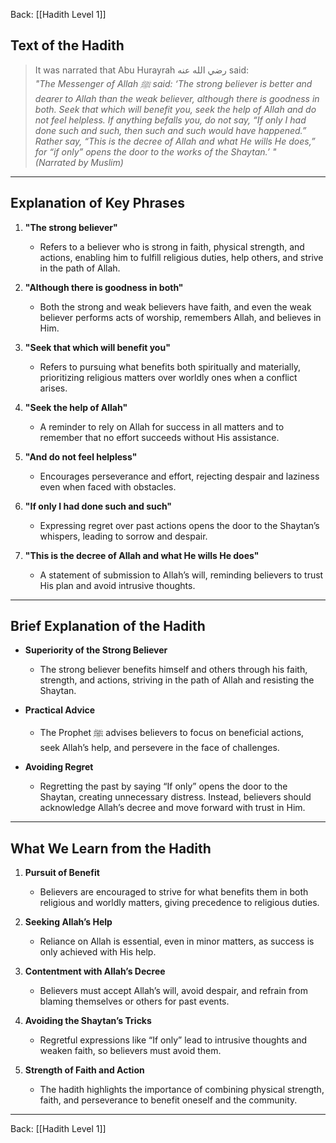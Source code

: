 Back: [[Hadith Level 1]]

## Text of the Hadith
> It was narrated that Abu Hurayrah رضي الله عنه said:  
> *"The Messenger of Allah ﷺ said: ‘The strong believer is better and dearer to Allah than the weak believer, although there is goodness in both. Seek that which will benefit you, seek the help of Allah and do not feel helpless. If anything befalls you, do not say, “If only I had done such and such, then such and such would have happened.” Rather say, “This is the decree of Allah and what He wills He does,” for “if only” opens the door to the works of the Shaytan.’ "*  
> *(Narrated by Muslim)*  

---

## Explanation of Key Phrases
1. **"The strong believer"**  
   - Refers to a believer who is strong in faith, physical strength, and actions, enabling him to fulfill religious duties, help others, and strive in the path of Allah.  

2. **"Although there is goodness in both"**  
   - Both the strong and weak believers have faith, and even the weak believer performs acts of worship, remembers Allah, and believes in Him.  

3. **"Seek that which will benefit you"**  
   - Refers to pursuing what benefits both spiritually and materially, prioritizing religious matters over worldly ones when a conflict arises.  

4. **"Seek the help of Allah"**  
   - A reminder to rely on Allah for success in all matters and to remember that no effort succeeds without His assistance.  

5. **"And do not feel helpless"**  
   - Encourages perseverance and effort, rejecting despair and laziness even when faced with obstacles.  

6. **"If only I had done such and such"**  
   - Expressing regret over past actions opens the door to the Shaytan’s whispers, leading to sorrow and despair.  

7. **"This is the decree of Allah and what He wills He does"**  
   - A statement of submission to Allah’s will, reminding believers to trust His plan and avoid intrusive thoughts.  

---

## Brief Explanation of the Hadith
- **Superiority of the Strong Believer**  
  - The strong believer benefits himself and others through his faith, strength, and actions, striving in the path of Allah and resisting the Shaytan.  

- **Practical Advice**  
  - The Prophet ﷺ advises believers to focus on beneficial actions, seek Allah’s help, and persevere in the face of challenges.  

- **Avoiding Regret**  
  - Regretting the past by saying “If only” opens the door to the Shaytan, creating unnecessary distress. Instead, believers should acknowledge Allah’s decree and move forward with trust in Him.  

---

## What We Learn from the Hadith
1. **Pursuit of Benefit**  
   - Believers are encouraged to strive for what benefits them in both religious and worldly matters, giving precedence to religious duties.  

2. **Seeking Allah’s Help**  
   - Reliance on Allah is essential, even in minor matters, as success is only achieved with His help.  

3. **Contentment with Allah’s Decree**  
   - Believers must accept Allah’s will, avoid despair, and refrain from blaming themselves or others for past events.  

4. **Avoiding the Shaytan’s Tricks**  
   - Regretful expressions like “If only” lead to intrusive thoughts and weaken faith, so believers must avoid them.  

5. **Strength of Faith and Action**  
   - The hadith highlights the importance of combining physical strength, faith, and perseverance to benefit oneself and the community.  

---

Back: [[Hadith Level 1]]